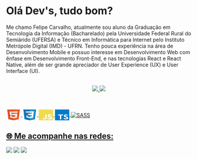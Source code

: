 # Olá Dev's, tudo bom? 
 
Me chamo Felipe Carvalho, atualmente sou aluno da Graduação em Tecnologia da Informação (Bacharelado) pela Universidade Federal Rural do Semiárido (UFERSA) e Técnico em Informática para Internet pelo Instituto Metrópole Digital (IMD) - UFRN. Tenho pouca experiência na área de Desenvolvimento Mobile e possuo interesse em Desenvolvimento Web com ênfase em Desenvolvimento Front-End, e nas tecnologias React e React Native, além de ser grande apreciador de User Experience (UX) e User Interface (UI).

</br>

<div align="center">
  <a href="https://github.com/FelipeCarv">
  <img height="180em" src="https://github-readme-stats.vercel.app/api?username=FelipeCarv&show_icons=true&theme=aura&include_all_commits=true&count_private=true"/>
  <img height="180em" src="https://github-readme-stats.vercel.app/api/top-langs/?username=FelipeCarv&layout=compact&langs_count=7&theme=aura"/>
</div>
 
 ##
 
 <div style="display: inline_block"><br>
  <img align="center" alt="HTML" height="30" width="40" src="https://raw.githubusercontent.com/devicons/devicon/master/icons/html5/html5-original.svg">
  <img align="center" alt="CSS" height="30" width="40" src="https://raw.githubusercontent.com/devicons/devicon/master/icons/css3/css3-original.svg">
  <img align="center" alt="Javascript" height="30" width="40" src="https://raw.githubusercontent.com/devicons/devicon/master/icons/javascript/javascript-plain.svg">
  <img align="center" alt="Typescript" height="30" width="40" src="https://raw.githubusercontent.com/devicons/devicon/master/icons/typescript/typescript-plain.svg">
  <img align="center" alt="SASS" height="30" width="40" src="https://img.icons8.com/color/344/sass.png">
</div>
  

## 🌐 Me acompanhe nas redes:
 <div> 
  <a href="https://www.instagram.com/lipeh_c/" target="_blank"><img src="https://img.shields.io/badge/-Instagram-%23E4405F?style=for-the-badge&logo=instagram&logoColor=white"     target="_blank"></a>
  <a href = "mailto:carvalhofelipe683@gmail.com"><img src="https://img.shields.io/badge/-Gmail-%23333?style=for-the-badge&logo=gmail&logoColor=white" target="_blank"></a>
  <a href="https://www.linkedin.com/in/felipe-carvalho-072895197" target="_blank"><img src="https://img.shields.io/badge/-LinkedIn-%230077B5?style=for-the-badge&logo=linkedin&logoColor=white" target="_blank"></a> 
 
</div>

